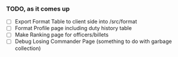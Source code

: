 ### TODO, as it comes up

- [ ] Export Format Table to client side into /src/format
- [ ] Format Profile page including duty history table
- [ ] Make Ranking page for officers/billets
- [ ] Debug Losing Commander Page (something to do with garbage collection)
